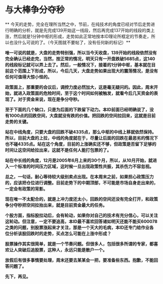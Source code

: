与大棒争分夺秒
====



** 今天的走势，完全在理所当然之中，节前，在纯技术的角度已经对节后走势进行明确的分析，就是先完成139开始这一线段，然后再完成137开始的线段的类上涨，然后就是1分钟中枢的形成，走势如此正常地按本ID理论所框定的节奏走，所以也没什么可说的了。（今天图就不要帖了，没有任何新的标记）**

**唯一可说的就是，大盘的走势特别强，所以当今天收盘，139开始的线段依然没有完全确认已经走完，当然，按正常的情况，明天只有一开盘跌破5685点，这140的线段标记就可以弄上去了。然后，一般情况下，接着的1分钟中枢，基本就在目前这个范围上下形成，所以，今后几天，大盘走势如果出现大的震荡情况，是没有任何可值得大惊小怪的。**

**政策面上，那重要的会议后，调控力度必然加大，这是毫无疑问的。因此，周末开始，就进入政策面的危险时间，至于这个时间如何被触发，就看今后几天资金的表现了。对于资金来说，现在是争分夺秒。**

**至于下面的几个缺口，只是为后面的下跌留下动力。本ID前面已经明确说了，没有1000点的回跌空间，大盘就没有跌的价值。把回跌的空间拉回来，这就是目前走势的关键。**

**站在中线角度，只要大盘的回跌不破4335点，那么中枢的中线上移就依然保持。所以，目前大盘的上拉，中线的角度就在于，尽量让后面的回跌在最恶劣的情况下也不碰4335点。站在这个角度，目前的上涨确实还不够，但政策是否留下足够的时间让这空间给拉出来，这就不是任何人能打包票的了。**

**站在中长线的角度，12月是2005年6月上来的30个月，所以，从10月开始，就进入一个标准的时间压力区域，这时候一旦出现政策性共振，其杀伤力不容忽视。**

**总之，一句话，耐心等待较大级别卖点出现。在本周末之前，如果担心政策压力的，应该把仓位进行调整。目前走势下的中期顶部，不可能是市场自身走出来的，一定会有政策的背影。**

**现在唯一不太配合的，就是上冲力度还太小，回跌的空间还没有完全打开，和政策争分夺秒把空间拉抬出来，就是目前资金最大的任务。**

**个股方面，指标股拉动后，会有轮动，如果你对自己的技术有充分信心，可以关注这轮动。但注意，一定不要追高，本ID最不喜欢回答诸如明天还能不能买600078之类的问题，别股票涨起来才关注，那是一个天大的毛病，本ID还专门给作业各位分析该股回跌时的走势，买点怎么可能在上涨中形成？**

**股票操作其实很简单，就是一个节奏问题。但很多人，包括很多所谓的专家，都喜欢让人突破后追股票，这种人，永远只能是散户一个。**

**放假后有很多事情要处理，周末还要去某某会一把，要准备些东西。抱歉，不能回答问题了。**

**先下，再见。**
